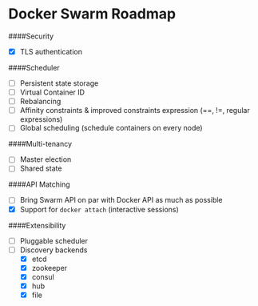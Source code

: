 Docker Swarm Roadmap
=====================

####Security
* [x] TLS authentication

####Scheduler
* [ ] Persistent state storage
* [ ] Virtual Container ID
* [ ] Rebalancing
* [ ] Affinity constraints & improved constraints expression (==, !=, regular expressions)
* [ ] Global scheduling (schedule containers on every node)

####Multi-tenancy
* [ ] Master election
* [ ] Shared state

####API Matching
* [ ] Bring Swarm API on par with Docker API as much as possible
* [x] Support for `docker attach` (interactive sessions)

####Extensibility
* [ ] Pluggable scheduler
* [ ] Discovery backends
  * [x]    etcd
  * [x]    zookeeper
  * [x]    consul
  * [x]    hub 
  * [x]    file
